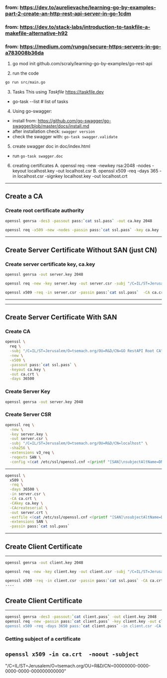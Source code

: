### from: https://dev.to/aurelievache/learning-go-by-examples-part-2-create-an-http-rest-api-server-in-go-1cdm
### from: https://dev.to/stack-labs/introduction-to-taskfile-a-makefile-alternative-h92
### from: https://medium.com/rungo/secure-https-servers-in-go-a783008b36da

1. go mod init github.com/scraly/learning-go-by-examples/go-rest-api

2. run the code
````bash
go run src/main.go
````

3. Tasks
This using *Taskfile* https://taskfile.dev 
- go-task --list # list of tasks

4. Using go-swagger: 
- install from: https://github.com/go-swagger/go-swagger/blob/master/docs/install.md
- after installation check: `swagger version`
- check the swagger with: `go-task swagger.validate`

5. create swagger doc in doc/index.html
- run `go-task swagger.doc`

6. creating certificates
  A. openssl req  -new  -newkey rsa:2048  -nodes  -keyout localhost.key  -out localhost.csr
  B. openssl  x509  -req  -days 365  -in localhost.csr  -signkey localhost.key  -out localhost.crt

----
## Create a CA
### Create root certificate authority
````bash
openssl genrsa -des3 -passout pass:`cat ssl.pass` -out ca.key 2048

openssl req -x509 -new -nodes -passin pass:`cat ssl.pass` -key ca.key -sha256 -days 1825 -out ca.crt -subj "/C=IL/ST=Jerusalem/O=tsemach.org/OU=R&D/CN=GO RestAPI Root CA"
````
----

## Create Server Certificate Without SAN (just CN)
### Create server certificate key, ca.key
````bash
openssl genrsa -out server.key 2048

openssl req -new -key server.key -out server.csr -subj "/C=IL/ST=Jerusalem/O=tsemach.org/OU=R&D/CN=localhost"

openssl x509 -req -in server.csr -passin pass:`cat ssl.pass`  -CA ca.crt -CAkey ca.key -CAcreateserial -out server.crt -days 825 -sha256 

````
----

----
## Create Server Certificate With SAN
### Create CA
````bash
openssl \
  req \
  -subj "/C=IL/ST=Jerusalem/O=tsemach.org/OU=R&D/CN=GO RestAPI Root CA" \
  -new \
  -x509 \
  -passout pass:`cat ssl.pass` \
  -keyout ca.key \
  -out ca.crt \
  -days 36500
````

### Create Server Key
````bash
openssl genrsa -out server.key 2048
````

### Create Server CSR
````bash
openssl req \
  -new \
  -key server.key \
  -out server.csr \
  -subj "/C=IL/ST=Jerusalem/O=tsemach.org/OU=R&D/CN=localhost" \
  -sha256 \
  -extensions v3_req \
  -reqexts SAN \
  -config <(cat /etc/ssl/openssl.cnf <(printf "[SAN]\nsubjectAltName=DNS:localhost")) \
````
----
````bash
openssl \
  x509 \
  -req \
  -days 36500 \
  -in server.csr \
  -CA ca.crt \
  -CAkey ca.key \
  -CAcreateserial \
  -out server.crt \
  -extfile <(cat /etc/ssl/openssl.cnf <(printf "[SAN]\nsubjectAltName=DNS:localhost")) \
  -extensions SAN \
  -passin pass:`cat ssl.pass`
````
----
## Create Client Certificate
----
````bash
openssl genrsa -out client.key 2048

openssl req -new -key client.key -out client.csr -subj "/C=IL/ST=Jerusalem/O=tsemach.org/OU=R&D/CN=I-AM-THE-MAN"

openssl x509 -req -in client.csr -passin pass:`cat ssl.pass` -CA ca.crt -CAkey ca.key -CAcreateserial -out client.crt -days 825 -sha256 
----
````

## Create Client Certificate
----
````bash
openssl genrsa -des3 -passout:`cat client.pass` -out client.key 2048
openssl req -new -passin pass:`cat client.pass` -key client.key -out client.csr -subj "/C=IL/ST=Tel-Aviv/O=tsemach.org/OU=R&D/CN=I-AM-THE-MAN/GN=Something
openssl x509 -req -days 3650 pass:`cat client.pass` -in client.csr -CA ca.crt -CAKey ca.key -CAcreateserial -out client.crt
````

### Getting subject of a certificate
`openssl x509 -in ca.crt  -noout -subject`
----



"/C=IL/ST=Jerusalem/O=tsemach.org/OU=R&D/CN=00000000-0000-0000-0000-000000000000"
